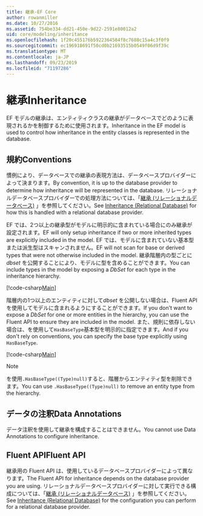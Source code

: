 ```yaml
---
title: 継承-EF Core
author: rowanmiller
ms.date: 10/27/2016
ms.assetid: 754be334-dd21-450e-9d22-2591e80012a2
uid: core/modeling/inheritance
ms.openlocfilehash: 1f20c455176b5922364584f8c7688c15a4c3f0f9
ms.sourcegitcommit: ec196918691f50cd0b21693515b0549f06d9f39c
ms.translationtype: MT
ms.contentlocale: ja-JP
ms.lasthandoff: 09/23/2019
ms.locfileid: "71197286"
---
```

# <a name="inheritance"></a><span data-ttu-id="069ac-102">継承</span><span class="sxs-lookup"><span data-stu-id="069ac-102">Inheritance</span></span>

<span data-ttu-id="069ac-103">EF モデルの継承は、エンティティクラスの継承がデータベースでどのように表現されるかを制御するために使用されます。</span><span class="sxs-lookup"><span data-stu-id="069ac-103">Inheritance in the EF model is used to control how inheritance in the entity classes is represented in the database.</span></span>

## <a name="conventions"></a><span data-ttu-id="069ac-104">規約</span><span class="sxs-lookup"><span data-stu-id="069ac-104">Conventions</span></span>

<span data-ttu-id="069ac-105">慣例により、データベースでの継承の表現方法は、データベースプロバイダーによって決まります。</span><span class="sxs-lookup"><span data-stu-id="069ac-105">By convention, it is up to the database provider to determine how inheritance will be represented in the database.</span></span> <span data-ttu-id="069ac-106">リレーショナルデータベースプロバイダーでの処理方法については、「[継承 (リレーショナルデータベース)](relational/inheritance.md) 」を参照してください。</span><span class="sxs-lookup"><span data-stu-id="069ac-106">See [Inheritance (Relational Database)](relational/inheritance.md) for how this is handled with a relational database provider.</span></span>

<span data-ttu-id="069ac-107">EF では、2つ以上の継承型がモデルに明示的に含まれている場合にのみ継承が設定されます。</span><span class="sxs-lookup"><span data-stu-id="069ac-107">EF will only setup inheritance if two or more inherited types are explicitly included in the model.</span></span> <span data-ttu-id="069ac-108">EF では、モデルに含まれていない基本型または派生型はスキャンされません。</span><span class="sxs-lookup"><span data-stu-id="069ac-108">EF will not scan for base or derived types that were not otherwise included in the model.</span></span> <span data-ttu-id="069ac-109">継承階層内の型ごとに*dbset<TEntity>* を公開することにより、モデルに型を含めることができます。</span><span class="sxs-lookup"><span data-stu-id="069ac-109">You can include types in the model by exposing a *DbSet<TEntity>* for each type in the inheritance hierarchy.</span></span>

[!code-csharp[Main](../../../samples/core/Modeling/Conventions/InheritanceDbSets.cs?highlight=3-4&name=Model)]

<span data-ttu-id="069ac-110">階層内の1つ以上のエンティティに対して*dbset<TEntity>* を公開しない場合は、Fluent API を使用してモデルに含まれるようにすることができます。</span><span class="sxs-lookup"><span data-stu-id="069ac-110">If you don't want to expose a *DbSet<TEntity>* for one or more entities in the hierarchy, you can use the Fluent API to ensure they are included in the model.</span></span>
<span data-ttu-id="069ac-111">また、規則に依存しない場合は、を使用して`HasBaseType`基本型を明示的に指定できます。</span><span class="sxs-lookup"><span data-stu-id="069ac-111">And if you don't rely on conventions, you can specify the base type explicitly using `HasBaseType`.</span></span>

[!code-csharp[Main](../../../samples/core/Modeling/Conventions/InheritanceModelBuilder.cs?highlight=7&name=Context)]

> [!NOTE]
> <span data-ttu-id="069ac-112">を使用`.HasBaseType((Type)null)`すると、階層からエンティティ型を削除できます。</span><span class="sxs-lookup"><span data-stu-id="069ac-112">You can use `.HasBaseType((Type)null)` to remove an entity type from the hierarchy.</span></span>

## <a name="data-annotations"></a><span data-ttu-id="069ac-113">データの注釈</span><span class="sxs-lookup"><span data-stu-id="069ac-113">Data Annotations</span></span>

<span data-ttu-id="069ac-114">データ注釈を使用して継承を構成することはできません。</span><span class="sxs-lookup"><span data-stu-id="069ac-114">You cannot use Data Annotations to configure inheritance.</span></span>

## <a name="fluent-api"></a><span data-ttu-id="069ac-115">Fluent API</span><span class="sxs-lookup"><span data-stu-id="069ac-115">Fluent API</span></span>

<span data-ttu-id="069ac-116">継承用の Fluent API は、使用しているデータベースプロバイダーによって異なります。</span><span class="sxs-lookup"><span data-stu-id="069ac-116">The Fluent API for inheritance depends on the database provider you are using.</span></span> <span data-ttu-id="069ac-117">リレーショナルデータベースプロバイダーに対して実行できる構成については、「[継承 (リレーショナルデータベース)](relational/inheritance.md) 」を参照してください。</span><span class="sxs-lookup"><span data-stu-id="069ac-117">See [Inheritance (Relational Database)](relational/inheritance.md) for the configuration you can perform for a relational database provider.</span></span>
